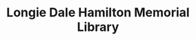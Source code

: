 ---
layout: repo
title: "Longie Dale Hamilton Memorial Library"
id: 24251
permalink: repos/24251/
---